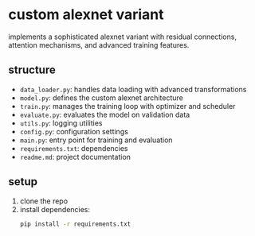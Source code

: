 # custom alexnet variant

implements a sophisticated alexnet variant with residual connections, attention mechanisms, and advanced training features.

## structure

- `data_loader.py`: handles data loading with advanced transformations
- `model.py`: defines the custom alexnet architecture
- `train.py`: manages the training loop with optimizer and scheduler
- `evaluate.py`: evaluates the model on validation data
- `utils.py`: logging utilities
- `config.py`: configuration settings
- `main.py`: entry point for training and evaluation
- `requirements.txt`: dependencies
- `readme.md`: project documentation

## setup

1. clone the repo
2. install dependencies:
   ```bash
   pip install -r requirements.txt
